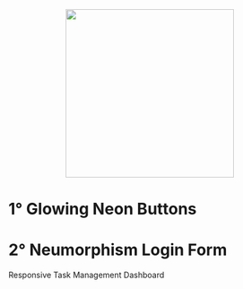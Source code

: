 <div align="center">
  <img src="https://user-images.githubusercontent.com/67304453/147499611-0facc17f-37d0-4d92-8531-93008967ce11.png" width="300" >
</div>

<h1>1° Glowing Neon Buttons</h1>

<h1>2° Neumorphism Login Form</h1>

Responsive Task Management Dashboard
